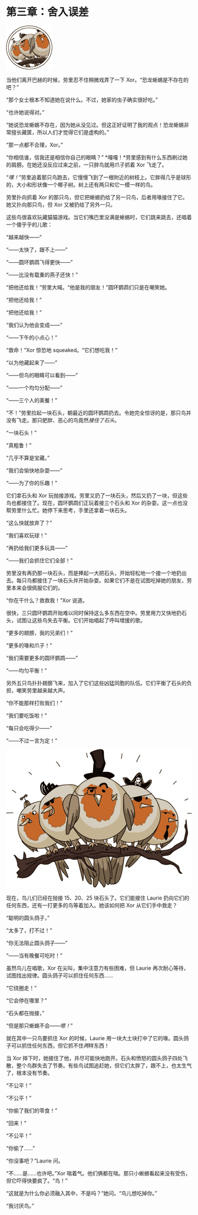 # 第三章：舍入误差

![没有标题的图片](img/021fig01.png.jpg)

当他们离开巴赫的时候，劳里忍不住稍微戏弄了一下 Xor。“恐龙蜥蜴是不存在的吧？”

“那个女士根本不知道她在说什么。不过，她家的虫子确实很好吃。”

“也许她说得对。”

“她说恐龙蜥蜴不存在，因为她从没见过。但这正好证明了我的观点！恐龙蜥蜴非常擅长藏匿，所以人们才觉得它们是虚构的。”

“那一点都不合理，Xor。”

“你相信谁，信我还是相信你自己的眼睛？” *嘎嘎！*劳里感到有什么东西刷过她的肩膀。在她还没反应过来之前，一只胖鸟就用爪子抓着 Xor 飞走了。

“*嘿！*”劳里追着那只鸟跑去，它慢慢飞到了一根附近的树枝上。它胖得几乎是球形的，大小和形状像一个椰子树。树上还有两只和它一模一样的鸟。

劳里扑向抓着 Xor 的那只鸟，但它把蜥蜴扔给了另一只鸟，后者用喙接住了它。她又扑向那只鸟，但 Xor 又被扔给了另外一只。

这些鸟很喜欢玩藏猫猫游戏。当它们嘴巴里没满是蜥蜴时，它们跳来跳去，还唱着一个傻乎乎的儿歌：

“越来越快——”

“——太快了，跟不上——”

“——圆环鹦鹉飞得更快——”

“——比没有载重的燕子还快！”

“把他还给我！”劳里大喊。“他是我的朋友！”圆环鹦鹉们只是在嘲笑她。

“把他还给我！”

“把他还给我！”

“我们认为他会变成——”

“——下午的小点心！”

“救命！”Xor 惊恐地 squeaked。“它们想吃我！”

“以为他藏起来了——”

“——但鸟的眼睛可以看到——”

“——一个均匀分配——”

“——三个人的美餐！”

“不！”劳里捡起一块石头，朝最近的圆环鹦鹉扔去。令她完全惊讶的是，那只鸟并没有飞走。那只肥胖、恶心的鸟竟然*接住了石头*。

“一块石头！”

“真粗鲁！”

“几乎不算是宝藏。”

“我们会愉快地杂耍——”

“——为了你的乐趣！”

它们拿石头和 Xor 玩抛接游戏。劳里又扔了一块石头，然后又扔了一块，但这些鸟也都接住了。现在，圆环鹦鹉们正玩着接三个石头和 Xor 的杂耍。这一点也没帮劳里什么忙。她停下来思考，手里还拿着一块石头。

“这么快就放弃了？”

“我们喜欢玩球！”

“再扔给我们更多玩具——”

“——我们会抓住它们全部！”

劳里没有再扔那一块石头，而是捧起一大把石头，开始轻松地一个接一个地扔出去。每只鸟都接住了一块石头并开始杂耍。如果它们不是在试图吃掉她的朋友，劳里本来会很佩服它们的。

“你在干什么？救救我！”Xor 说道。

很快，三只圆环鹦鹉开始难以同时保持这么多东西在空中。劳里用力又快地扔石头，试图让这些鸟失去平衡。它们开始唱起了呼叫增援的歌。

“更多的翅膀，我的兄弟们！”

“更多的喙和爪子！”

“我们需要更多的圆环鹦鹉——”

“——均匀平衡！”

另外五只鸟扑扑翅膀飞来，加入了它们这些凶猛同胞的队伍。它们平衡了石头的负担，嘲笑劳里越来越大声。

“你不能那样打败我们！”

“我们要吃饭啦！”

“每只会吃得少——”

“——不过一言为定！”

![无标题的图片](img/024fig01.png.jpg)

现在，鸟儿们已经在抛接 15、20、25 块石头了。它们能接住 Laurie 扔向它们的任何东西，还有一打更多的鸟等着加入。她该如何把 Xor 从它们手中救走？

“聪明的圆头鸽子，” 

“太多了，打不过！”

“你无法阻止圆头鸽子——”

“——当有晚餐可吃时！”

虽然鸟儿在唱歌，Xor 在尖叫，集中注意力有些困难，但 Laurie 再次耐心等待，试图找出规律。圆头鸽子可以抓住任何东西……

“它绕圈走！”

“它会停在哪里？”

“石头都在抛接，” 

“但是那只蜥蜴不会——*嗯！*”

就在其中一只鸟要抓住 Xor 的时候，Laurie 用一块大土块打中了它的喙。圆头鸽子可以抓住任何东西，但它抓不住*两*样东西！

当 Xor 摔下时，她接住了他，并尽可能快地跑开。石头和愤怒的圆头鸽子四处飞散，整个鸟群失去了节奏。有些鸟试图追赶她，但它们太胖了，跟不上，也太生气了，根本没有节奏。

“不公平！”

“不公平！”

“你偷了我们的零食！”

“回来！”

“不公平！”

“你偷了……”

“你没事吧？”Laurie 问。

“不……是……也许吧。”Xor 喘着气。他们俩都在喘。那只小蜥蜴看起来没有受伤，但它吓得快要疯了。“鸟！”

“这就是为什么你必须融入其中，不是吗？”她问。“鸟儿想吃掉你。”

“我讨厌鸟。”
